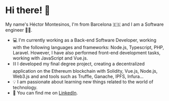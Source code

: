 # Hi there! :cowboy_hat_face:

My name's Héctor Montesinos, I'm from Barcelona :es: and I am a Software engineer :man_technologist:.

- :computer: I'm currently working as a Back-end Software Developer, working with the following languages and frameworks: Node.js, Typescript, PHP, Laravel. However, I have also performed front-end development tasks, working with JavaScript and Vue.js.
- :chains: I developed my final degree project, creating a decentralized application on the Ethereum blockchain with Solidity, Vue.js, Node.js, Web3.js and and tools such as Truffle, Ganache, IPFS, Infura...
- :bulb: I am passionate about learning new things related to the world of technology.
- :link: You can find me on [LinkedIn](https://www.linkedin.com/in/h%C3%A9ctor-montesinos-parra/).
